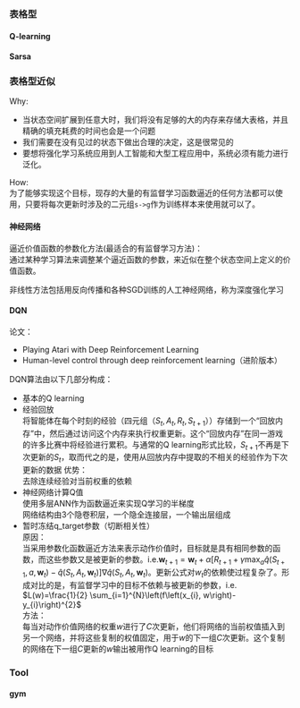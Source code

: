 ### 表格型
#### Q-learning


#### Sarsa







### 表格型近似
Why:
- 当状态空间扩展到任意大时，我们将没有足够的大的内存来存储大表格，并且精确的填充耗费的时间也会是一个问题
- 我们需要在没有见过的状态下做出合理的决定，这是很常见的
- 要想将强化学习系统应用到人工智能和大型工程应用中，系统必须有能力进行泛化。

How:      
为了能够实现这个目标，现存的大量的有监督学习函数逼近的任何方法都可以使用，只要将每次更新时涉及的二元组`s->g`作为训练样本来使用就可以了。

#### 神经网络
逼近价值函数的参数化方法(最适合的有监督学习方法)：      
通过某种学习算法来调整某个逼近函数的参数，来近似在整个状态空间上定义的价值函数。     

非线性方法包括用反向传播和各种SGD训练的人工神经网络，称为深度强化学习     


#### DQN
论文：
- Playing Atari with Deep Reinforcement Learning
- Human-level control through deep reinforcement learning（进阶版本）


DQN算法由以下几部分构成：
- 基本的Q learning
- 经验回放       
将智能体在每个时刻的经验（四元组（$S_t,A_t,R_t,S_{t+1}$））存储到一个“回放内存”中，然后通过访问这个内存来执行权重更新。这个“回放内存”在同一游戏的许多比赛中将经验进行累积。与通常的Q learning形式比较，$S_{t+1}$不再是下次更新的$S_t$，取而代之的是，使用从回放内存中提取的不相关的经验作为下次更新的数据
优势：        
去除连续经验对当前权重的依赖      
- 神经网络计算Q值      
使用多层ANN作为函数逼近来实现Q学习的半梯度      
网络结构由3个隐卷积层，一个隐全连接层，一个输出层组成
- 暂时冻结q_target参数（切断相关性）    
原因：    
当采用参数化函数逼近方法来表示动作价值时，目标就是具有相同参数的函数，而这些参数又是被更新的参数。i.e.$\mathbf{w}_{t+1}=\mathbf{w}_{t}+\alpha\left[R_{t+1}+\gamma \max _{a} \hat{q}\left(S_{t+1}, a, \mathbf{w}_{t}\right)-\hat{q}\left(S_{t}, A_{t}, \mathbf{w}_{t}\right)\right] \nabla \hat{q}\left(S_{t}, A_{t}, \mathbf{w}_{t}\right)$。更新公式对$w_t$的依赖使过程复杂了。形成对比的是，有监督学习中的目标不依赖与被更新的参数，i.e. $L(w)=\frac{1}{2} \sum_{i=1}^{N}\left(f\left(x_{i}, w\right)-y_{i}\right)^{2}$      
方法：          
每当对动作价值网络的权重$w$进行了$C$次更新，他们将网络的当前权值插入到另一个网络，并将这些复制的权值固定，用于$w$的下一组$C$次更新。这个复制的网络在下一组$C$更新的$w$输出被用作Q learning的目标     

### Tool
#### gym




